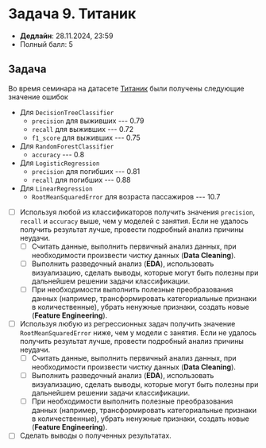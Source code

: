 # Задача 9. Титаник

* **Дедлайн**: 28.11.2024, 23:59
* Полный балл: 5

## Задача

Во время семинара на датасете [Титаник](https://www.kaggle.com/competitions/titanic/data) были получены следующие значение ошибок
- Для `DecisionTreeClassifier`
  - `precision` для выживших --- 0.79
  - `recall` для выживших --- 0.72
  - `f1_score` для выживших --- 0.75
- Для `RandomForestClassifier`
  - `accuracy` --- 0.8
- Для `LogisticRegression`
  - `precision` для погибших --- 0.81
  - `recall` для погибших --- 0.88
- Для `LinearRegression`
  - `RootMeanSquaredError` для возраста пассажиров --- 10.7


- [ ] Используя любой из классификаторов получить значения `precision`, `recall` и `accuracy` выше, чем у моделей с занятия.
Если не удалось получить результат лучше, провести подробный анализ причины неудачи.
  - [ ] Считать данные, выполнить первичный анализ данных, при необходимости произвести чистку данных (**Data Cleaning**).
  - [ ] Выполнить разведочный анализ (**EDA**), использовать визуализацию, сделать выводы, которые могут быть полезны при дальнейшем решении задачи классификации.
  - [ ] При необходимости выполнить полезные преобразования данных (например, трансформировать категориальные признаки в количественные), убрать ненужные признаки, создать новые (**Feature Engineering**).
- [ ] Используя любую из регрессионных задач получить значение `RootMeanSquaredError` ниже, чем у модели с занятия.
Если не удалось получить результат лучше, провести подробный анализ причины неудачи.
  - [ ] Считать данные, выполнить первичный анализ данных, при необходимости произвести чистку данных (**Data Cleaning**).
  - [ ] Выполнить разведочный анализ (**EDA**), использовать визуализацию, сделать выводы, которые могут быть полезны при дальнейшем решении задачи классификации.
  - [ ] При необходимости выполнить полезные преобразования данных (например, трансформировать категориальные признаки в количественные), убрать ненужные признаки, создать новые (**Feature Engineering**).
- [ ] Сделать выводы о полученных результатах.
